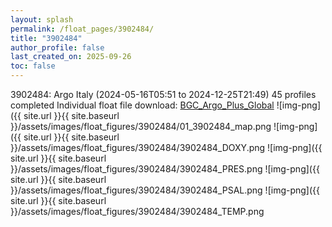 ```yaml
---
layout: splash
permalink: /float_pages/3902484/
title: "3902484"
author_profile: false
last_created_on: 2025-09-26
toc: false
---
```

 
3902484: Argo Italy (2024-05-16T05:51 to 2024-12-25T21:49)
45 profiles completed
Individual float file download: [BGC_Argo_Plus_Global](https://ftp.soest.hawaii.edu/bgc_argo_plus/Individual_Floats/outliers_removed/3902484_Sprof_processed.nc)
![img-png]({{ site.url }}{{ site.baseurl }}/assets/images/float_figures/3902484/01_3902484_map.png
![img-png]({{ site.url }}{{ site.baseurl }}/assets/images/float_figures/3902484/3902484_DOXY.png
![img-png]({{ site.url }}{{ site.baseurl }}/assets/images/float_figures/3902484/3902484_PRES.png
![img-png]({{ site.url }}{{ site.baseurl }}/assets/images/float_figures/3902484/3902484_PSAL.png
![img-png]({{ site.url }}{{ site.baseurl }}/assets/images/float_figures/3902484/3902484_TEMP.png
